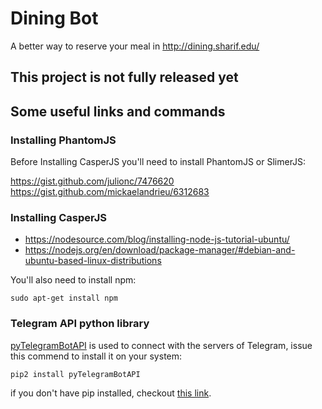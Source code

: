 # Dining Bot
A better way to reserve your meal in http://dining.sharif.edu/
## This project is not fully released yet

## Some useful links and commands

### Installing PhantomJS
Before Installing CasperJS you'll need to install PhantomJS or SlimerJS:

https://gist.github.com/julionc/7476620
https://gist.github.com/mickaelandrieu/6312683

### Installing CasperJS

- https://nodesource.com/blog/installing-node-js-tutorial-ubuntu/
- https://nodejs.org/en/download/package-manager/#debian-and-ubuntu-based-linux-distributions

You'll also need to install npm:

```sudo apt-get install npm```

### Telegram API python library


[pyTelegramBotAPI](https://github.com/eternnoir/pyTelegramBotAPI) is used to connect with the servers of Telegram, issue this commend to install it on your system:

```pip2 install pyTelegramBotAPI```

if you don't have pip installed, checkout [this link](https://linuxize.com/post/how-to-install-pip-on-ubuntu-18.04/#installing-pip-for-python-2).



